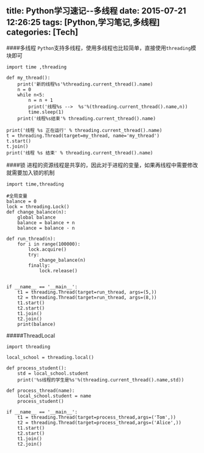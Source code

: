 title: Python学习速记--多线程
date: 2015-07-21 12:26:25
tags: [Python,学习笔记,多线程]
categories: [Tech]
---
####多线程
`Python`支持多线程，使用多线程也比较简单，直接使用`threading`模块即可
```
import time ,threading
 
def my_thread():
	print('新的线程%s'%threading.current_thread().name)
	n = 0
	while n<5:
		n = n + 1
		print('线程%s -->  %s'%(threading.current_thread().name,n))
		time.sleep(1)
	print('线程%s结束'% threading.current_thread().name)

print('线程 %s 正在运行' % threading.current_thread().name)
t = threading.Thread(target=my_thread, name='my_thread')
t.start()
t.join()
print('线程 %s 结束' % threading.current_thread().name)
```

<!--more-->

####锁
进程的资源线程是共享的，因此对于进程的变量，如果再线程中需要修改就需要加入锁的机制
```
import time,threading

#全局变量
balance = 0
lock = threading.Lock()
def change_balance(n):
	global balance
	balance = balance + n
	balance = balance - n

def run_thread(n):
	for i in range(100000):
		lock.acquire()
		try:
			change_balance(n)
		finally:
			lock.release()
		

if __name__ == '__main__':
	t1 = threading.Thread(target=run_thread, args=(5,))
	t2 = threading.Thread(target=run_thread, args=(8,))
	t1.start()
	t2.start()
	t1.join()
	t2.join()
	print(balance)
```

#####ThreadLocal
```
import threading

local_school = threading.local()

def process_student():
	std = local_school.student
	print('%s线程的学生是%s'%(threading.current_thread().name,std))

def process_thread(name):
	local_school.student = name
	process_student()

if __name__ == '__main__':
	t1 = threading.Thread(target=process_thread,args=('Tom',))
	t2 = threading.Thread(target=process_thread,args=('Alice',))
	t1.start()
	t2.start()
	t1.join()
	t2.join()
```